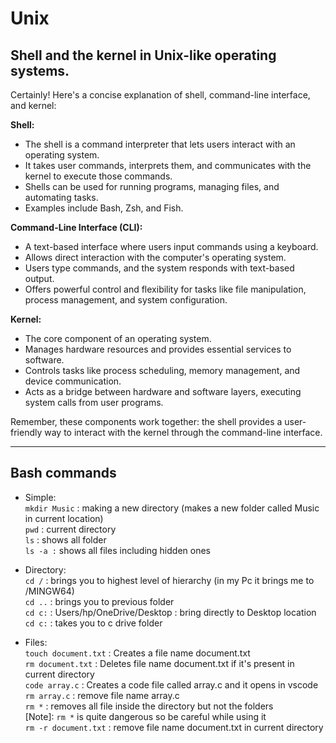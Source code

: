 # Unix
## Shell and the kernel in Unix-like operating systems.
Certainly! Here's a concise explanation of shell, command-line interface, and kernel:

**Shell:**
- The shell is a command interpreter that lets users interact with an operating system.
- It takes user commands, interprets them, and communicates with the kernel to execute those commands.
- Shells can be used for running programs, managing files, and automating tasks.
- Examples include Bash, Zsh, and Fish.

**Command-Line Interface (CLI):**
- A text-based interface where users input commands using a keyboard.
- Allows direct interaction with the computer's operating system.
- Users type commands, and the system responds with text-based output.
- Offers powerful control and flexibility for tasks like file manipulation, process management, and system configuration.

**Kernel:**
- The core component of an operating system.
- Manages hardware resources and provides essential services to software.
- Controls tasks like process scheduling, memory management, and device communication.
- Acts as a bridge between hardware and software layers, executing system calls from user programs.

Remember, these components work together: the shell provides a user-friendly way to interact with the kernel through the command-line interface.

---

## Bash commands
- Simple: <br>
`mkdir Music` : making a new directory (makes a new folder called Music in current location) <br>
`pwd` : current directory <br>
`ls` : shows all folder <br>
`ls -a :` shows all files including hidden ones <br>


- Directory: <br>
`cd /` : brings you to highest level of hierarchy (in my Pc it brings me to /MINGW64) <br>
`cd ..` : brings you to previous folder <br>
`cd c:` : Users/hp/OneDrive/Desktop : bring directly to Desktop location <br>
`cd c:`  : takes you to c drive folder <br>

- Files: <br>
`touch document.txt` : Creates a file name document.txt <br>
`rm document.txt` : Deletes file name document.txt if it's present in current directory <br>
`code array.c` : Creates a code file called array.c and it opens in vscode <br>
`rm array.c` : remove file name array.c <br>
`rm *` : removes all file inside the directory but not the folders <br>
[Note]: `rm *` is quite dangerous so  be careful while using it <br>
`rm -r document.txt` : remove file name document.txt in current directory <br>




